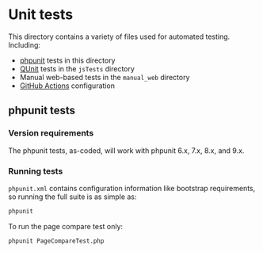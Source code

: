 # Unit tests

This directory contains a variety of files used for automated testing.
Including:
* [phpunit](https://phpunit.de/) tests in this directory
* [QUnit](https://qunitjs.com/) tests in the `jsTests` directory
* Manual web-based tests in the `manual_web` directory
* [GitHub Actions](https://github.com/features/actions) configuration

## phpunit tests

### Version requirements

The phpunit tests, as-coded, will work with phpunit 6.x, 7.x, 8.x, and 9.x.

### Running tests

`phpunit.xml` contains configuration information like bootstrap
requirements, so running the full suite is as simple as:
```bash
phpunit
```

To run the page compare test only:
```bash
phpunit PageCompareTest.php
```
